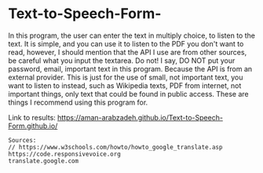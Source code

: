 # Text-to-Speech-Form-
In this program, the user can enter the text in multiply choice, to listen to the text. 
It is simple, and you can use it to listen to the PDF you don't want to read,
however, I should mention that the API I use are from other sources, be careful what you input the textarea.
Do not! I say, DO NOT put your password, email, important text in this program. Because the API is from an external provider.
This is just for the use of small, not important text,  you want to listen to instead, such as Wikipedia texts, PDF from internet, 
not important things, only text that could be found in public access. These are things I recommend using this program for. 

Link to results:
    https://aman-arabzadeh.github.io/Text-to-Speech-Form.github.io/

  <!-- I was inspired by:
     https://code.responsivevoice.org/develop/examples/example2.html -->
    Sources:
    // https://www.w3schools.com/howto/howto_google_translate.asp
    https://code.responsivevoice.org
    translate.google.com
    
    

